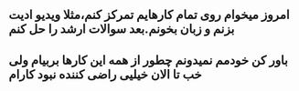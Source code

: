 امروز میخوام روی تمام کارهایم تمرکز کنم،مثلا ویدیو ادیت بزنم و زبان بخونم.بعد سوالات ارشد را حل کنم
---
باور کن خودمم نمیدونم چطور از همه این کارها بربیام ولی خب تا الان خیلیی راضی کننده نبود کارام
---
